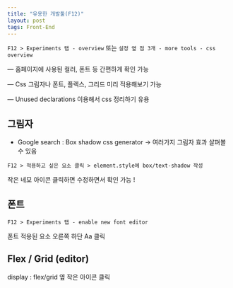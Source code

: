 ```yaml
---
title: "유용한 개발툴(F12)"
layout: post
tags: Front-End
---
```


`F12 > Experiments 탭 - overview`
또는 `설정 옆 점 3개 - more tools - css overview`


  — 홈페이지에 사용된 컬러, 폰트 등 간편하게 확인 가능

  — Css 그림자나 폰트, 플렉스, 그리드 미리 적용해보기 가능

  — Unused declarations 이용해서 css 정리하기 유용











## 그림자

- Google search : Box shadow css generator
→ 여러가지 그림자 효과 살펴볼 수 있음

`F12 > 적용하고 싶은 요소 클릭 > element.style에 box/text-shadow 작성`

작은 네모 아이콘 클릭하면 수정하면서 확인 가능 !


## 폰트

`F12 > Experiments 탭 - enable new font editor`

폰트 적용된 요소 오른쪽 하단 Aa 클릭

## Flex / Grid (editor)
display : flex/grid 옆 작은 아이콘 클릭
